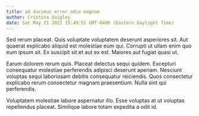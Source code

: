 ```yaml
---
title: ad ducimus error odio magnam
author: Cristina Quigley
date: Sat May 21 2022 15:49:51 GMT-0400 (Eastern Daylight Time)
---
```

Sed rerum placeat. Quis voluptate voluptatem deserunt asperiores sit. Aut quaerat explicabo aliquid est molestiae eum qui. Corrupti ut ullam enim quo eum ipsum sit. Ex suscipit sit et aut ex est. Maiores aut fugiat quasi ut.

 Earum dolorem rerum quis. Placeat delectus sequi quidem. Excepturi consequatur molestiae perferendis adipisci deserunt aperiam. Nesciunt voluptas sequi laboriosam debitis consequatur reiciendis. Quos consectetur explicabo rerum consectetur magnam praesentium. Nulla sint qui perferendis.

 Voluptatem molestiae labore aspernatur illo. Esse voluptas at ut voluptas repellendus placeat. Similique labore totam expedita a odit id.